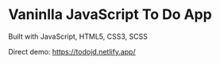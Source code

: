 <h1>Vaninlla JavaScript To Do App</h1>

Built with JavaScript, HTML5, CSS3, SCSS

Direct demo: https://todojd.netlify.app/
